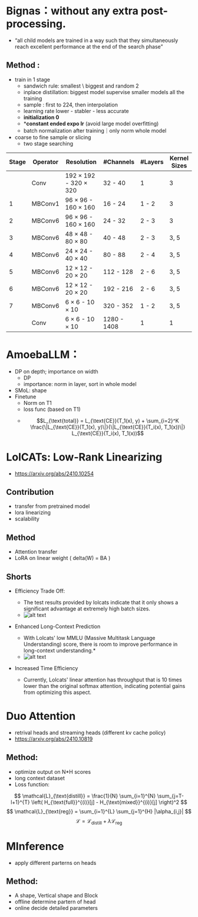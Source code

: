 # Bignas：without any extra post-processing.

- “all child models are trained in a way such that they simultaneously reach excellent performance at the end of the search phase”

## Method :
- train in 1 stage
  - sandwich rule: smallest \ biggest and random 2
  - inplace distillation: biggest model supervise smaller models all the training
  - sample : first to 224, then interpolation
  - learning rate lower - stabler - less accurate
  - **initialization 0**
  - ***constant ended expo lr** (avoid large model overfitting)
  - batch normalization after training｜only norm whole model
- coarse to fine sample or slicing
  - two stage searching
  
| Stage | Operator | Resolution               | #Channels     | #Layers | Kernel Sizes |
|-------|----------|--------------------------|---------------|---------|--------------|
|       | Conv     | 192 × 192 - 320 × 320    | 32 - 40       | 1       | 3            |
| 1     | MBConv1  | 96 × 96 - 160 × 160      | 16 - 24       | 1 - 2   | 3            |
| 2     | MBConv6  | 96 × 96 - 160 × 160      | 24 - 32       | 2 - 3   | 3            |
| 3     | MBConv6  | 48 × 48 - 80 × 80        | 40 - 48       | 2 - 3   | 3, 5         |
| 4     | MBConv6  | 24 × 24 - 40 × 40        | 80 - 88       | 2 - 4   | 3, 5         |
| 5     | MBConv6  | 12 × 12 - 20 × 20        | 112 - 128     | 2 - 6   | 3, 5         |
| 6     | MBConv6  | 12 × 12 - 20 × 20        | 192 - 216     | 2 - 6   | 3, 5         |
| 7     | MBConv6  | 6 × 6 - 10 × 10          | 320 - 352     | 1 - 2   | 3, 5         |
|       | Conv     | 6 × 6 - 10 × 10          | 1280 - 1408   | 1       | 1            |

# AmoebaLLM：

- DP on depth; importance on width
  - DP
  - importance: norm in layer, sort in whole model
- SMoL: shape
- Finetune
  - Norm on T1
  - loss func (based on T1)
  - ```math
    L_{\text{total}} = L_{\text{CE}}(T_1(x), y) + \sum_{i=2}^K \frac{\|L_{\text{CE}}(T_1(x), y)\|}{\|L_{\text{CE}}(T_i(x), T_1(x))\|} L_{\text{CE}}(T_i(x), T_1(x))
    ```


# LolCATs: Low-Rank Linearizing

- https://arxiv.org/abs/2410.10254
## Contribution

  - transfer from pretrained model
  - lora linearizing
  - scalability
## Method
  - Attention transfer
  - LoRA on linear weight ( delta(W) = BA )
## Shorts
* Efficiency Trade Off:
    * The test results provided by lolcats indicate that it only shows a significant advantage at extremely high batch sizes.
    * ![alt text](https://i.ibb.co/MS0BWPG/20241108-andrea-2.png "image title")

* Enhanced Long-Context Prediction
    * With Lolcats' low MMLU (Massive Multitask Language Understanding) score, there is room to improve performance in long-context understanding.* 
    * ![alt text](https://i.ibb.co/hgwPYXX/20241108-andrea-1.png "image title")
* Increased Time Efficiency
    * Currently, Lolcats' linear attention has throughput that is 10 times lower than the original softmax attention, indicating potential gains from optimizing this aspect.


# Duo Attention
- retrival heads and streaming heads (different kv cache policy)
- https://arxiv.org/abs/2410.10819
## Method:
  - optimize output on N*H scores
  - long context dataset
  - Loss function:
  
$$
\mathcal{L}_{\text{distill}} = \frac{1}{N} \sum_{i=1}^{N} \sum_{j=T-l+1}^{T} \left( H_{\text{full}}^{(i)}[j] - H_{\text{mixed}}^{(i)}[j] \right)^2
$$
$$
\mathcal{L}_{\text{reg}} = \sum_{i=1}^{L} \sum_{j=1}^{H} |\alpha_{i,j}|
$$
$$
\mathcal{L} = \mathcal{L}_{\text{distill}} + \lambda \mathcal{L}_{\text{reg}}
$$

# MInference
- apply different parterns on heads
## Method: 
- A shape, Vertical shape and Block
- offline determine partern of head
- online decide detailed parameters
  


